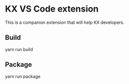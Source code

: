 # KX VS Code extension

This is a companion extension that will help KX developers.

## Build

yarn run build

## Package

yarn run package

